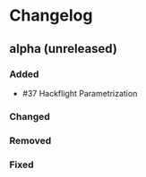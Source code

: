 # Changelog

## alpha (unreleased)

### Added

* #37 Hackflight Parametrization

### Changed

### Removed

### Fixed